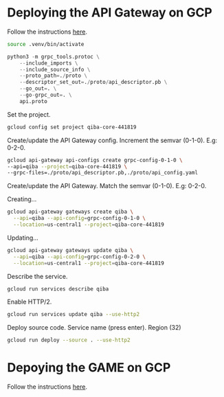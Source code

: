 # Deploying the API Gateway on GCP

Follow the instructions [here](https://cloud.google.com/api-gateway/docs/get-started-cloud-run-grpc#creating_an_api_config_with_grpc).

```bash
source .venv/bin/activate
```

```python
python3 -m grpc_tools.protoc \
    --include_imports \
    --include_source_info \
    --proto_path=./proto \
    --descriptor_set_out=./proto/api_descriptor.pb \
    --go_out=. \
    --go-grpc_out=. \
    api.proto
```

Set the project.

```bash
gcloud config set project qiba-core-441819
```

Create/update the API Gateway config. Increment the semvar (0-1-0). E.g: 0-2-0.

```bash
gcloud api-gateway api-configs create grpc-config-0-1-0 \
--api=qiba --project=qiba-core-441819 \
--grpc-files=./proto/api_descriptor.pb,./proto/api_config.yaml
```

Create/update the API Gateway. Match the semvar (0-1-0). E.g: 0-2-0.

Creating...

```bash
gcloud api-gateway gateways create qiba \
  --api=qiba --api-config=grpc-config-0-1-0 \
  --location=us-central1 --project=qiba-core-441819
```

Updating...

```bash
gcloud api-gateway gateways update qiba \
  --api=qiba --api-config=grpc-config-0-2-0 \
  --location=us-central1 --project=qiba-core-441819
```

Describe the service.

```bash
gcloud run services describe qiba
```

Enable HTTP/2.

```bash
gcloud run services update qiba --use-http2
```

Deploy source code. Service name (press enter). Region (32)

```bash
gcloud run deploy --source . --use-http2
```

# Depoying the GAME on GCP

Follow the instructions [here](https://cloud.google.com/run/docs/quickstarts/frameworks/deploy-nextjs-service).
